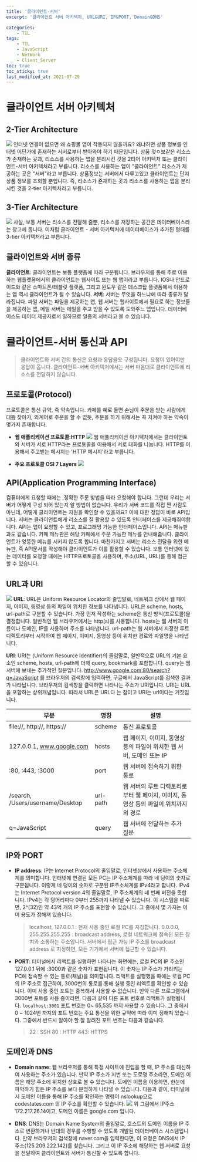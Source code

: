 ```yaml
---
title: '클라이언트-서버'
excerpt: '클라이언트 서버 아키텍처, URL&URI, IP&PORT, Domain&DNS'

categories:
    - TIL
tags:
    - TIL
    - JavaScript
    - NetWork
    - Client_Server
toc: true
toc_sticky: true
last_modified_at: 2021-07-29
---
```


# 클라이언트 서버 아키텍처

## 2-Tier Architecture

![](https://images.velog.io/images/blackdavil01/post/f1690ed3-df69-4b1b-bd1a-da5afd407774/%EC%8A%A4%ED%81%AC%EB%A6%B0%EC%83%B7,%202021-07-29%2023-02-01.png)
인터넷 연결이 없으면 왜 쇼핑몰 앱이 작동되지 않을까요? 왜냐하면 상품 정보를 인터넷 어딘가에 존재하는 서버로부터 받아와야 하기 때문입니다.
상품 젖ㅇ보같은 리소스가 존재하는 곳과, 리소스를 사용하는 앱을 분리시킨 것을 2티어 아키텍처 또는 클라이언트-서버 아키텍처라고 부릅니다.
리소스를 사용하는 앱이 "클라이언트" 리소스가 제공하는 곳은 "서버"라고 부릅니다.
상품정보는 서버에서 다루고있고 클라이언트는 단지 상품 정보를 조회할 뿐입니다.
즉, 리소스가 존재하는 곳과 리소스를 사용하는 앱을 분리시킨 것을 2-tier 아키텍처라고 부릅니다.

## 3-Tier Architecture

![](https://images.velog.io/images/blackdavil01/post/ae16dcb6-b6cb-488e-aad8-e873c31f979b/%EC%8A%A4%ED%81%AC%EB%A6%B0%EC%83%B7,%202021-07-29%2023-02-48.png)
사실, 보통 서버는 리소스를 전달해 줄뿐, 리소스를 저장하는 공간은 데이터베이스라는 창고에 둡니다.
이처럼 클라이언트 - 서버 아키텍처에 데이터베이스가 추가된 형태를 3-tier 아키텍처라고 부릅니다.

## 클라이언트와 서버 종류

**클라이언트**: 클라이언트는 보통 플랫폼에 따라 구분됩니다. 브라우저를 통해 주로 이용하는 웹플랫폼에서의 클라이언트는 웹사이트 또는 웹 앱이라고 부릅니다. IOS나 안드로이드와 같은 스마트폰/태블릿 플랫폼, 그리고 윈도우 같은 데스크탑 플랫폼에서 이용하는 앱 역시 클라이언트가 될 수 있습니다.
**서버**: 서버는 무엇을 하느냐에 따라 종류가 달라집니다. 파일 서버는 파일을 제공하는 앱, 웹 서버는 웹사이트에서 필요로 하는 정보들을 제공하는 앱, 메일 서버는 메일을 주고 받을 수 있도록 도와주느 앱입니다. 데이터베이스도 데이터 제공자로서 일하므로 일종의 서버라고 볼 수 있습니다.

# 클라이언트-서버 통신과 API

> 클라이언트와 서버 간의 통신은 요청과 응답을오 구성됩니다. 요청이 있어야만 응답이 옵니다.
> 클라이언트-서버 아키텍처에서는 서버 마음대로 클라이언트에 리소스를 전달하지 않습니다.

## 프로토콜(Protocol)

프로토콜은 통신 규약, 즉 약속입니다. 카페를 예로 들면 손님이 주문을 받는 사람에게 대뜸 찾아가, 외계어로 주문을 할 수 없듯, 주문을 하기 위해서는 꼭 지켜야 하는 약속이 몇가지 존재합니다.

-   **웹 애플리케이션 프로토콜:HTTP**
    ![](https://images.velog.io/images/blackdavil01/post/040247c3-8b21-412f-8b10-fc9504be4f3a/%EC%8A%A4%ED%81%AC%EB%A6%B0%EC%83%B7,%202021-07-29%2023-09-12.png)
    웹 애플리케이션 아키텍처에서는 클라이언트와 서버가 서로 HTTP라는 프로토콜을 이용해서 서로 대화를 나눕니다. HTTP를 이용해서 주고받는 메시지는 'HTTP 메시지'라고 부릅니다.

-   **주요 프로토콜 OSI 7 Layers**
    ![](https://images.velog.io/images/blackdavil01/post/5b1f7fdb-6697-4ecd-8a24-e27f53bd8725/%EC%8A%A4%ED%81%AC%EB%A6%B0%EC%83%B7,%202021-07-29%2023-12-18.png)

## API(Application Programming Interface)

컴퓨터에게 요청할 때에는 ,정확한 주문 방법을 따라 요청해야 합니다. 그런데 우리는 서버가 어떻게 구성 되어 있는지 알 방법이 없습니다. 우리가 서버 코드를 직접 짠 사람도 아닌데, 어떻게 클라이언트는 자원을 확인할 수 있을까요?
이에 대한 정답이 바로 API입니다.
서버는 클라이언트에게 리소스를 잘 활용할 수 있도록 인터페이스를 제공해줘야합니다.
API는 앱이 요청할 수 있고, 프로그래밍 가능한 인터페이스입니다.
API는 메뉴판과도 같습니다. 카페 메뉴판은 해당 카페에서 주문 가능한 메뉴를 안내해줍니다. 클라이언트가 엉뚱한 메뉴를 시키지 않도록 합니다.
마찬가지고 서버는 리소스 전달을 위한 메뉴판, 즉 API문서를 작성해야 클라이언트가 이를 활용할 수 있습니다.
보통 인터넷에 있는 데이터를 요청할 때에는 HTTP프로토콜을 사용하며, 주소(URL, URL)를 통해 접근 할 수 있습니다.

## URL과 URI

![](https://images.velog.io/images/blackdavil01/post/564fb395-37cb-43d0-bd30-73410dd7140e/%EC%8A%A4%ED%81%AC%EB%A6%B0%EC%83%B7,%202021-07-29%2023-19-46.png)
**URL**: URL은 Uniform Resource Locator의 줄임말로, 네트워크 상에서 웹 페이지, 이미지, 동영상 등의 파일이 위치한 정보를 나타냅니다. URL은 scheme, hosts, url-path로 구분할 수 있습니다. 가장 먼저 작성하는 scheme은 통신 방식(프로토콜)을 결정합니다. 일반적인 웹 브라우저에서는 http(s)를 사용합니다. hosts는 웹 서버의 이름이나 도메인, IP를 사용하며 주소를 나타냅니다. url-path는 웹 서버에서 지정한 루트 디렉토리부터 시작하여 웹 페이지, 이미지, 동영상 등이 위치한 경로와 파일명을 나타냅니다.

**URI**: URI는 (Uniform Resource Identifier)의 줄임말로, 일반적으로 URL의 기본 요소인 scheme, hosts, url-path에 더해 query, bookmark를 포함합니다. query는 웹 서버에 보내는 추가적인 질문입니다. http://www.google.com:80/search?q=JavaScript 를 브라우저의 검색창에 입력하면, 구글에서 JavaScript를 검색한 결과가 나타납니다.
브라우저의 검색창을 클릭하면 나타나는 주소가 URI입니다. URI는 URL을 포함하는 상위개념입니다. 따라서 URL은 URL다 는 참이고 URI는 url이다는 거짓입니다.

| 부분                             | 명칭     | 설명                                                                                |
| -------------------------------- | -------- | ----------------------------------------------------------------------------------- |
| file://, http://, https://       | scheme   | 통신 프로토콜                                                                       |
| 127.0.0.1, www.google.com        | hosts    | 웹 페이지, 이미지, 동영상 등의 파일이 위치한 웹 서버, 도메인 또는 IP                |
| :80, :443, :3000                 | port     | 웹 서버에 접속하기 위한 통로                                                        |
| /search, /Users/username/Desktop | url-path | 웹 서버의 루트 디렉토리로부터 웹 페이지, 이미지, 동영상 등의 파일이 위치까지의 경로 |
| q=JavaScript                     | query    | 웹 서버에 전달하는 추가 질문                                                        |

## IP와 PORT

-   **IP address**: IP는 Internet Protocol의 줄임말로, 인터넷상에서 사용하는 주소체계를 의미합니다. 인터넷에 연결된 모든 PC는 IP 주소체계를 따라 네 덩이의 숫자로 구분됩니다. 이렇게 네 덩이의 숫자로 구분된 IP주소체계를 IPv4라고 합니다.
    IPv4는 Internet Protocol version 4의 줄임말로, IP 주소체계의 네 번째 버전을 뜻합니다.
    IPv4는 각 덩어리마다 0부터 255까지 나타낼 수 있습니다. 이 시스템을 따르면, 2^(32)인 약 43억 개의 IP 주소를 표현할 수 있습니다. 그 중에서 몇 가지는 이미 용도가 정해져 있습니다.

    > localhost, 127.0.0.1 : 현재 사용 중인 로컬 PC를 지칭합니다.
    > 0.0.0.0, 255.255.255.255 : broadcast address, 로컬 네트워크에 접속된 모든 장치와 소통하는 주소입니다. 서버에서 접근 가능 IP 주소를 broadcast address 로 지정하면, 모든 기기에서 서버에 접근할 수 있습니다.

-   **PORT**: 터미널에서 리액트를 실행하면 나타나는 화면에는, 로컬 PC의 IP 주소인 127.0.0.1 뒤에 :3000과 같은 숫자가 표현됩니다. 이 숫자는 IP 주소가 가리키는 PC에 접속할 수 있는 통로(채널)을 의미합니다. 리액트를 실행했을 때에는 로컬 PC의 IP 주소로 접근하여, 3000번의 통로를 통해 실행 중인 리액트를 확인할 수 있습니다. 이미 사용 중인 포트는 중복해서 사용할 수 없습니다. 만약 다른 프로그램에서 3000번 포트를 사용 중이라면, 다음과 같이 다른 포트 번호로 리액트가 실행됩니다.
    `localhost:3001`
    포트 번호는 0~ 65,535 까지 사용할 수 있습니다. 그 중에서 0 ~ 1024번 까지의 포트 번호는 주요 통신을 위한 규약에 따라 이미 정해져 있습니다. 그중에서 반드시 알아야 할 잘 알려진 포트 번호는 다음과 같습니다.
    > 22 : SSH
    > 80 : HTTP
    > 443: HTTPS

## 도메인과 DNS

-   **Domain name**: 웹 브라우저를 통해 특정 사이트에 진입을 할 때, IP 주소를 대신하여 사용하는 주소가 있습니다. 만약 IP 주소가 지번 또는 도로명 주소라면, 도메인 이름은 해당 주소에 위치한 상호로 볼 수 있습니다. 도메인 이름을 이용하면, 한눈에 파악하기 힘든 IP 주소를 보다 분명하게 나타낼 수 있습니다.
    다음과 같이, 터미널에서 도메인 이름을 통해 IP 주소를 확인하는 명령어 nslookup으로 codestates.com 의 IP 주소를 확인할 수 있습니다.
    ![](https://images.velog.io/images/blackdavil01/post/33069d51-56e6-4a7d-9752-5894b410ad23/%EC%8A%A4%ED%81%AC%EB%A6%B0%EC%83%B7,%202021-07-29%2023-30-49.png)
    위 그림에서 IP주소 172.217.26.14이고, 도메인 이름은 google.com 입니다.

-   **DNS**: DNS는 Domain Name System의 줄임말로, 호스트의 도메인 이름을 IP 주소로 변환하거나 반대의 경우를 수행할 수 있도록 개발된 데이터베이스 시스템입니다. 만약 브라우저의 검색창에 naver.com을 입력한다면, 이 요청은 DNS에서 IP 주소(125.209.222.142)를 찾습니다. 그리고 이 IP 주소에 해당하는 웹 서버로 요청을 전달하여 클라이언트와 서버가 통신할 수 있도록 합니다.
